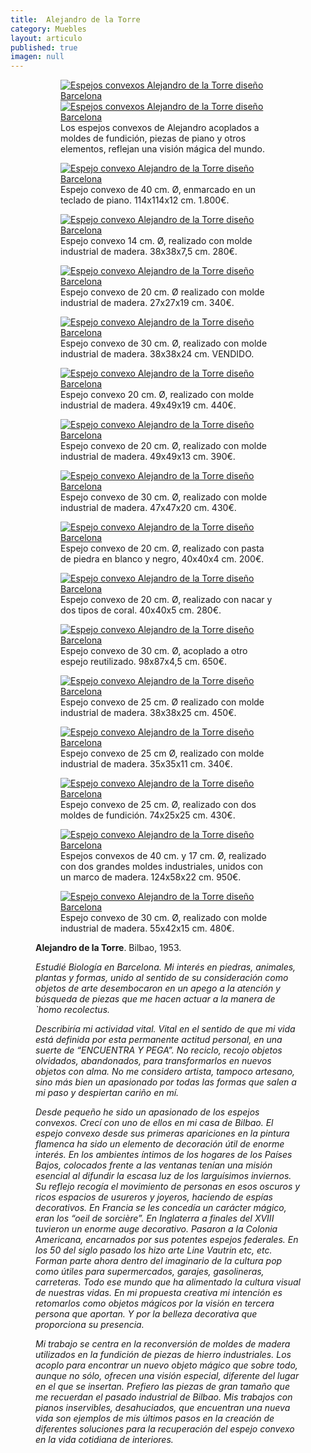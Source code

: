 ```yaml
---
title:  Alejandro de la Torre
category: Muebles
layout: articulo
published: true
imagen: null
---
```


<figure class="half">
<figure>
	<a href="/images/Alejandro/DSC_0007.jpg "><img src="/images/Alejandro/DSC_0007.jpg" alt="Espejos convexos Alejandro de la Torre diseño Barcelona"></a>
	<a href="/images/Alejandro/DSC_0008.jpg "><img src="/images/Alejandro/DSC_0008.jpg" alt="Espejos convexos Alejandro de la Torre diseño Barcelona"></a>
<figcaption>
Los espejos convexos de Alejandro acoplados a moldes de fundición, piezas de piano y otros elementos, reflejan una visión mágica del mundo.</figcaption>
</figure>


<div class="figure-group">
<figure>
<a href="/images/Alejandro/9.jpg"><img src="/images/Alejandro/9.jpg" alt="Espejo convexo Alejandro de la Torre diseño Barcelona"></a>
	<figcaption>
Espejo convexo de 40 cm. Ø, enmarcado en un teclado de piano. 114x114x12 cm. 1.800€.</figcaption>
</figure>

<figure>
	<a href="/images/Alejandro/6.jpg"><img src="/images/Alejandro/6.jpg" alt="Espejo convexo Alejandro de la Torre diseño Barcelona"></a>
	<figcaption>
Espejo convexo 14 cm. Ø, realizado con molde industrial de madera. 38x38x7,5 cm. 280€.</figcaption>
</figure>

<figure>
	<a href="/images/Alejandro/12.jpg "><img src="/images/Alejandro/12.jpg" alt="Espejo convexo Alejandro de la Torre diseño Barcelona"></a>
	<figcaption>
Espejo convexo de 20 cm. Ø realizado con molde industrial de madera. 27x27x19 cm. 340€.</figcaption>
</figure>
</div>

<div class="figure-group">
<figure>
	<a href="/images/Alejandro/3.jpg"><img src="/images/Alejandro/3.jpg" alt="Espejo convexo Alejandro de la Torre diseño Barcelona"></a>
	<figcaption>
Espejo convexo de 30 cm. Ø, realizado con molde industrial de madera. 38x38x24 cm. VENDIDO.</figcaption>
</figure>

<figure>
	<a href="/images/Alejandro/2.jpg "><img src="/images/Alejandro/2.jpg" alt="Espejo convexo Alejandro de la Torre diseño Barcelona"></a>
	<figcaption>
Espejo convexo 20 cm. Ø, realizado con molde industrial de madera. 49x49x19 cm.  440€.</figcaption>
</figure>

<figure>
	<a href="/images/Alejandro/1.jpg"><img src="/images/Alejandro/1.jpg" alt="Espejo convexo Alejandro de la Torre diseño Barcelona"></a>
	<figcaption>
Espejo convexo de 20 cm. Ø, realizado con molde industrial de madera. 49x49x13 cm. 390€.</figcaption>
</figure>
</div>

<div class="figure-group">
<figure>
	<a href="/images/Alejandro/4.jpg"><img src="/images/Alejandro/4.jpg" alt="Espejo convexo Alejandro de la Torre diseño Barcelona"></a>
	<figcaption>
Espejo convexo de 30 cm. Ø, realizado con molde industrial de madera. 47x47x20 cm. 430€.</figcaption>
</figure>

<figure>
	<a href="/images/Alejandro/5.jpg"><img src="/images/Alejandro/5.jpg" alt="Espejo convexo Alejandro de la Torre diseño Barcelona"></a>
	<figcaption>
Espejo convexo de 20 cm. Ø, realizado con pasta de piedra en blanco y negro, 40x40x4 cm. 200€.</figcaption>
</figure>

<figure>
	<a href="/images/Alejandro/10.jpg"><img src="/images/Alejandro/10.jpg" alt="Espejo convexo Alejandro de la Torre diseño Barcelona"></a>
	<figcaption>
Espejo convexo de 20 cm. Ø, realizado con nacar y dos tipos de coral. 40x40x5 cm. 280€.</figcaption>
</figure>
</div>

<div class="figure-group">
<figure>
	<a href="/images/Alejandro/8.jpg"><img src="/images/Alejandro/8.jpg" alt="Espejo convexo Alejandro de la Torre diseño Barcelona"></a>
	<figcaption>
Espejo convexo de 30 cm. Ø, acoplado a otro espejo reutilizado. 98x87x4,5 cm. 650€.</figcaption>
</figure>

<figure>
	<a href="/images/Alejandro/11.jpg"><img src="/images/Alejandro/11.jpg" alt="Espejo convexo Alejandro de la Torre diseño Barcelona"></a>
	<figcaption>
Espejo convexo de 25 cm. Ø realizado con molde industrial de madera. 38x38x25 cm. 450€.</figcaption>
</figure>

<figure>
	<a href="/images/Alejandro/7.jpg"><img src="/images/Alejandro/7.jpg" alt="Espejo convexo Alejandro de la Torre diseño Barcelona"></a>
	<figcaption>
Espejo convexo de 25 cm Ø, realizado con molde industrial de madera. 35x35x11 cm. 340€.</figcaption>
</figure>
</div>

<div class="figure-group">
<figure>
	<a href="/images/Alejandro/13.jpg"><img src="/images/Alejandro/13.jpg" alt="Espejo convexo Alejandro de la Torre diseño Barcelona"></a>
	<figcaption>
Espejo convexo de 25 cm. Ø, realizado con dos moldes de fundición. 74x25x25 cm. 430€.</figcaption>
</figure>

<figure>
	<a href="/images/Alejandro/15.jpg"><img src="/images/Alejandro/15.jpg" alt="Espejo convexo Alejandro de la Torre diseño Barcelona"></a>
	<figcaption>
Espejos convexos de 40 cm. y 17 cm. Ø, realizado con dos grandes moldes industriales, unidos con un marco de madera. 124x58x22 cm. 950€.</figcaption>
</figure>

<figure>
	<a href="/images/Alejandro/14.jpg"><img src="/images/Alejandro/14.jpg" alt="Espejo convexo Alejandro de la Torre diseño Barcelona"></a>
	<figcaption>
Espejo convexo de 30 cm. Ø, realizado con molde industrial de madera. 55x42x15 cm. 480€.</figcaption>
</figure>
</div>

**Alejandro de la Torre**. Bilbao, 1953. 

_Estudié Biología en Barcelona. Mi interés en piedras, animales, plantas y formas, unido al sentido de su consideración como objetos de arte desembocaron en un apego a la atención y búsqueda de piezas que me hacen actuar a la manera de `homo recolectus._ 

_Describiría mi actividad vital. Vital en el sentido de que mi vida está definida por esta permanente actitud personal, en una suerte de “ENCUENTRA Y PEGA”. No reciclo, recojo objetos olvidados, abandonados, para transformarlos en nuevos objetos con alma. No me considero artista, tampoco artesano, sino más bien un apasionado por todas las formas que salen a mi paso y despiertan cariño en mí._

_Desde pequeño he sido un apasionado de los espejos convexos. Crecí con uno de ellos en mi casa de Bilbao. El espejo convexo desde sus primeras apariciones en la pintura flamenca ha sido un elemento de decoración útil de enorme interés. En los ambientes íntimos de los hogares de los Países Bajos, colocados frente a las ventanas tenían una misión esencial al difundir la escasa luz de los larguísimos inviernos. Su reflejo recogía el movimiento de personas en esos oscuros y ricos espacios de usureros y joyeros, haciendo de espías decorativos. En Francia se les concedía un carácter mágico, eran los “oeil de sorcière”. En Inglaterra a finales del XVIII tuvieron un enorme auge decorativo. Pasaron a la Colonia Americana, encarnados por sus potentes espejos federales. En los 50 del siglo pasado los hizo arte Line Vautrin etc, etc. Forman parte ahora dentro del imaginario de la cultura pop como útiles para supermercados, garajes, gasolineras, carreteras. Todo ese mundo que ha alimentado la cultura visual de nuestras vidas. En mi propuesta creativa mi intención es retomarlos como objetos mágicos por la visión en tercera persona que aportan. Y por la belleza decorativa que proporciona su presencia._

_Mi trabajo se centra en la reconversión de moldes de madera utilizados en la fundición de piezas de hierro industriales. Los acoplo para encontrar un nuevo objeto mágico que sobre todo, aunque no sólo, ofrecen una visión especial, diferente del lugar en el que se insertan. Prefiero las piezas de gran tamaño que me recuerdan el pasado industrial de Bilbao. Mis trabajos con pianos inservibles, desahuciados, que encuentran una nueva vida son ejemplos de mis últimos pasos en la creación de diferentes soluciones para la recuperación del espejo convexo en la vida cotidiana de interiores._  




